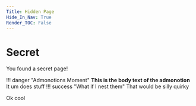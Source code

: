 ```yaml
---
Title: Hidden Page
Hide_In_Nav: True
Render_TOC: False
---
```


# Secret

You found a secret page!

!!! danger "Admonotions Moment"
    **This is the body text of the admonotion**
    It um does stuff
    !!! success "What if I nest them"
    That would be silly quirky

Ok cool
